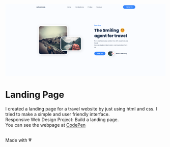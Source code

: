 ![Tribute Page Preview](preview.png)

# Landing Page
I created a landing page for a travel website by just using html and css. I tried to make a simple and user friendly interface.<br/>
Responsive Web Design Project: Build a landing page.<br/>
You can see the webpage at [CodePen](https://codepen.io/Keerti-Vishwkarma/full/zYeWQNK)<br/><br/>

Made with :heartpulse:




